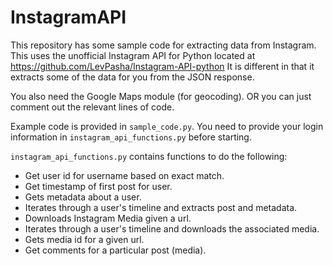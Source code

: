 # InstagramAPI

This repository has some sample code for extracting data from Instagram. This uses the unofficial Instagram API for Python located at 
https://github.com/LevPasha/Instagram-API-python  It is different in that it extracts some of the data for you from the JSON response.

You also need the Google Maps module (for geocoding). OR you can just comment out the relevant lines of code.

Example code is provided in `sample_code.py`. You need to provide your login information in `instagram_api_functions.py` before starting.

`instagram_api_functions.py` contains functions to do the following:
- Get user id for username based on exact match.
- Get timestamp of first post for user.
- Gets metadata about a user.
- Iterates through a user's timeline and extracts post and metadata.
- Downloads Instagram Media given a url.
- Iterates through a user's timeline and downloads the associated media.
- Gets media id for a given url.
- Get comments for a particular post (media).    

